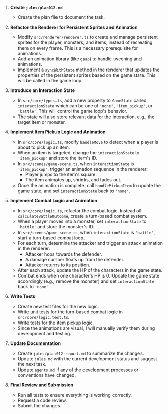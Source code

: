 1. **Create `jules/plan012.md`**
   - Create the plan file to document the task.

2. **Refactor the Renderer for Persistent Sprites and Animation**
   - Modify `src/renderer/renderer.ts` to create and manage persistent sprites for the player, monsters, and items, instead of recreating them on every frame. This is a necessary prerequisite for animations.
   - Add an animation library (like `gsap`) to handle tweening and animations.
   - Implement a `syncWithState` method in the renderer that updates the properties of the persistent sprites based on the game state. This will be called in the game loop.

3. **Introduce an Interaction State**
   - In `src/core/types.ts`, add a new property to `GameState` called `interactionState` which can be one of `'none'`, `'item_pickup'`, or `'battle'`. This will control the game loop's behavior.
   - The state will also store relevant data for the interaction, e.g., the target item or monster.

4. **Implement Item Pickup Logic and Animation**
   - In `src/core/logic.ts`, modify `handleMove` to detect when a player is about to pick up an item.
   - When an item is targeted, change the `interactionState` to `'item_pickup'` and store the item's ID.
   - In `src/scenes/game-scene.ts`, when `interactionState` is `'item_pickup'`, trigger an animation sequence in the renderer:
     - Player jumps to the item's square.
     - The item animates up, shrinks, and fades out.
   - Once the animation is complete, call `handlePickupItem` to update the game state, and set `interactionState` back to `'none'`.

5. **Implement Combat Logic and Animation**
   - In `src/core/logic.ts`, refactor the combat logic. Instead of `calculateBattleOutcome`, create a turn-based combat system.
   - When a player moves into a monster, set `interactionState` to `'battle'` and store the monster's ID.
   - In `src/scenes/game-scene.ts`, when `interactionState` is `'battle'`, start a turn-based combat loop.
   - For each turn, determine the attacker and trigger an attack animation in the renderer:
     - Attacker hops towards the defender.
     - A damage number floats up from the defender.
     - Attacker returns to its position.
   - After each attack, update the HP of the characters in the game state.
   - Combat ends when one character's HP is 0. Update the game state accordingly (e.g., remove the monster) and set `interactionState` back to `'none'`.

6. **Write Tests**
   - Create new test files for the new logic.
   - Write unit tests for the turn-based combat logic in `src/core/logic.test.ts`.
   - Write tests for the item pickup logic.
   - Since the animations are visual, I will manually verify them during development and testing.

7. **Update Documentation**
   - Create `jules/plan012-report.md` to summarize the changes.
   - Update `jules.md` with the current development status and suggest the next task.
   - Update `agents.md` if any of the development processes or conventions have changed.

8. **Final Review and Submission**
   - Run all tests to ensure everything is working correctly.
   - Request a code review.
   - Submit the changes.
